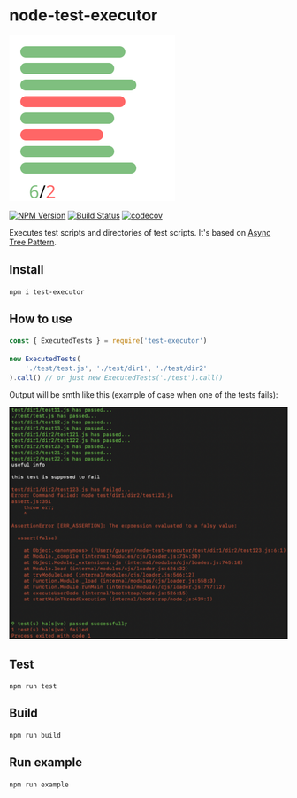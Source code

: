 # node-test-executor

<img src="https://github.com/Guseyn/logos/raw/master/test-executor.svg?sanitize=true">

[![NPM Version](https://img.shields.io/npm/v/test-executor.svg)](https://npmjs.org/package/test-executor)
[![Build Status](https://travis-ci.org/Guseyn/node-test-executor.svg?branch=master)](https://travis-ci.org/Guseyn/node-test-executor)
[![codecov](https://codecov.io/gh/Guseyn/node-test-executor/branch/master/graph/badge.svg)](https://codecov.io/gh/Guseyn/node-test-executor)

Executes test scripts and directories of test scripts. It's based on [Async Tree Pattern](https://github.com/Guseyn/async-tree-patern/blob/master/Async_Tree_Patern.pdf).

## Install
`npm i test-executor`

## How to use

```js
const { ExecutedTests } = require('test-executor')

new ExecutedTests(
	'./test/test.js', './test/dir1', './test/dir2'
).call() // or just new ExecutedTests('./test').call()

```
Output will be smth like this (example of case when one of the tests fails):

![gaa1](https://github.com/Guseyn/node-test-executor/blob/master/screen.png)

## Test
`npm run test`

## Build
`npm run build`

## Run example
`npm run example`
